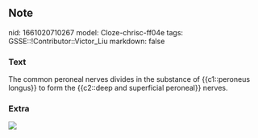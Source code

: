 ## Note
nid: 1661020710267
model: Cloze-chrisc-ff04e
tags: GSSE::!Contributor::Victor_Liu
markdown: false

### Text
The common peroneal nerves divides in the substance of {{c1::peroneus longus}} to form the {{c2::deep and superficial peroneal}} nerves.

### Extra
<img src="paste-876a0c53967ef58fde7727d10ff584c0bb02420c.jpg">
